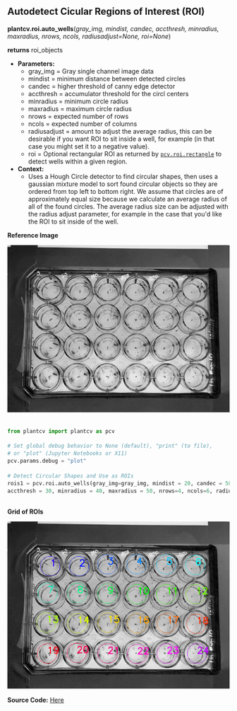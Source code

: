 ## Autodetect Cicular Regions of Interest (ROI) 

**plantcv.roi.auto_wells**(*gray_img, mindist, candec, accthresh, minradius, maxradius, nrows, ncols, radiusadjust=None, roi=None*)

**returns** roi_objects

- **Parameters:**
    - gray_img            = Gray single channel image data
    - mindist             = minimum distance between detected circles
    - candec              = higher threshold of canny edge detector
    - accthresh           = accumulator threshold for the circl centers
    - minradius           = minimum circle radius
    - maxradius           = maximum circle radius
    - nrows               = expected number of rows
    - ncols               = expected number of columns
    - radiusadjust        = amount to adjust the average radius, this can be desirable if you want ROI to sit inside a well, for example (in that case you might set it to a negative value).
	- roi                 = Optional rectangular ROI as returned by [`pcv.roi.rectangle`](roi_rectangle.md) to detect wells within a given region.
- **Context:**
    - Uses a Hough Circle detector to find circular shapes, then uses a gaussian mixture model to sort found circular objects so they are ordered from 
    top left to bottom right. We assume that circles are of approximately equal size because we calculate an average radius of all of the found circles.
    The average radius size can be adjusted with the radius adjust parameter, for example in the case that you'd like the ROI to sit inside of the well.

**Reference Image**

![Screenshot](img/documentation_images/roi_auto_wells/circle-wells.png)

```python

from plantcv import plantcv as pcv

# Set global debug behavior to None (default), "print" (to file), 
# or "plot" (Jupyter Notebooks or X11)
pcv.params.debug = "plot"

# Detect Circular Shapes and Use as ROIs
rois1 = pcv.roi.auto_wells(gray_img=gray_img, mindist = 20, candec = 50, 
accthresh = 30, minradius = 40, maxradius = 50, nrows=4, ncols=6, radiusadjust=-10)
                                      
```

**Grid of ROIs**

![Screenshot](img/documentation_images/roi_auto_wells/21_roi.png)

**Source Code:** [Here](https://github.com/danforthcenter/plantcv/blob/main/plantcv/plantcv/roi/roi_methods.py)
